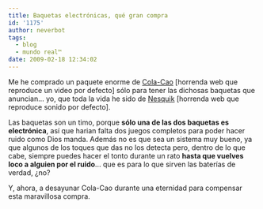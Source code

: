 ```yaml
---
title: Baquetas electrónicas, qué gran compra
id: '1175'
author: neverbot
tags:
  - blog
  - mundo real™
date: 2009-02-18 12:34:02
---
```


Me he comprado un paquete enorme de [Cola-Cao](http://www.comoquierascolacao.com/) \[horrenda web que reproduce un video por defecto\] sólo para tener las dichosas baquetas que anuncian... yo, que toda la vida he sido de [Nesquik](http://www.nesquik.es/) \[horrenda web que reproduce sonido por defecto\].

Las baquetas son un timo, porque **sólo una de las dos baquetas es electrónica**, así que harian falta dos juegos completos para poder hacer ruido como Dios manda. Además no es que sea un sistema muy bueno, ya que algunos de los toques que das no los detecta pero, dentro de lo que cabe, siempre puedes hacer el tonto durante un rato **hasta que vuelves loco a alguien por el ruido**... que es para lo que sirven las baterías de verdad, ¿no?

Y, ahora, a desayunar Cola-Cao durante una eternidad para compensar esta maravillosa compra.
